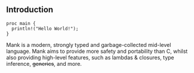 ## Introduction

```mank
proc main {
  println!("Hello World!");
}
```

Mank is a modern, strongly typed and garbage-collected mid-level language.
Mank aims to provide more safety and portability than C, whilst also providing high-level features, such as
lambdas & closures, type inference, ~~generics~~, and more.


